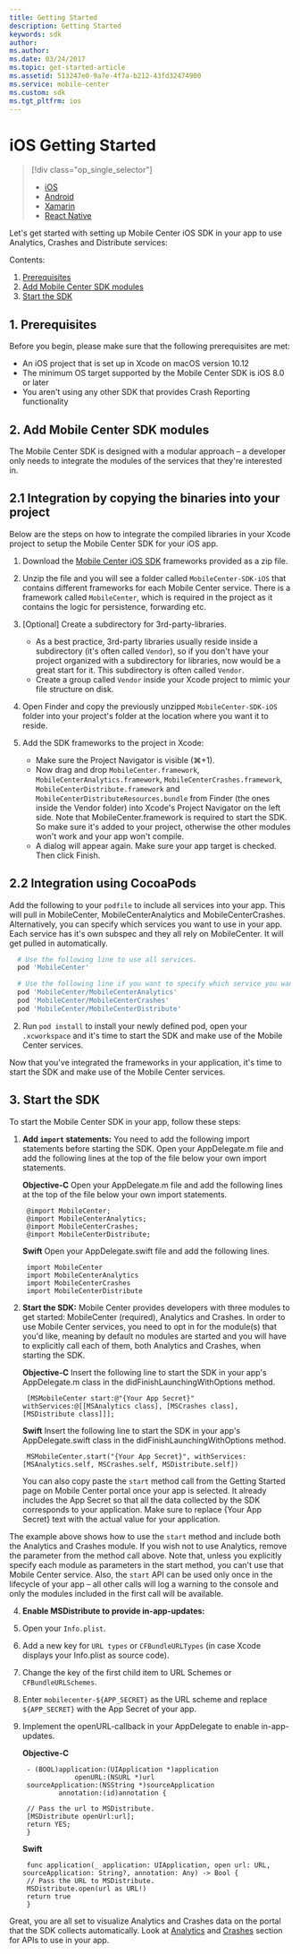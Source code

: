 ```yaml
---
title: Getting Started
description: Getting Started
keywords: sdk
author:
ms.author:
ms.date: 03/24/2017
ms.topic: get-started-article
ms.assetid: 513247e0-9a7e-4f7a-b212-43fd32474900
ms.service: mobile-center
ms.custom: sdk
ms.tgt_pltfrm: ios
---
```


# iOS Getting Started

> [!div class="op_single_selector"]
> * [iOS](ios.md)
> * [Android](android.md)
> * [Xamarin](xamarin.md)
> * [React Native](react-native.md)

Let's get started with setting up Mobile Center iOS SDK in your app to use Analytics, Crashes and Distribute services:

Contents:

1. [Prerequisites](#1-prerequisites)
2. [Add Mobile Center SDK modules](#2-add-mobile-center-sdk-modules)
3. [Start the SDK](#3-start-the-sdk)

## 1. Prerequisites

Before you begin, please make sure that the following prerequisites are met:

* An iOS project that is set up in Xcode on macOS version 10.12
* The minimum OS target supported by the Mobile Center SDK is iOS 8.0 or later
* You aren't using any other SDK that provides Crash Reporting functionality

## 2. Add Mobile Center SDK modules

The Mobile Center SDK is designed with a modular approach – a developer only needs to integrate the modules of the services that they're interested in.

## 2.1 Integration by copying the binaries into your project
Below are the steps on how to integrate the compiled libraries in your Xcode project to setup the Mobile Center SDK for your iOS app.

1. Download the [Mobile Center iOS SDK](https://github.com/Microsoft/MobileCenter-SDK-iOS/releases) frameworks provided as a zip file.

2. Unzip the file and you will see a folder called `MobileCenter-SDK-iOS` that contains different frameworks for each Mobile Center service. There is a framework called `MobileCenter`, which is required in the project as it contains the logic for persistence, forwarding etc.

3. [Optional] Create a subdirectory for 3rd-party-libraries.
 	* As a best practice, 3rd-party libraries usually reside inside a subdirectory (it's often called `Vendor`), so if you don't have your project organized with a subdirectory for libraries, now would be a great start for it. This subdirectory is often called `Vendor`.
 	* Create a group called `Vendor` inside your Xcode project to mimic your file structure on disk.

4. Open Finder and copy the previously unzipped `MobileCenter-SDK-iOS` folder into your project's folder at the location where you want it to reside.

5. Add the SDK frameworks to the project in Xcode:
    * Make sure the Project Navigator is visible (⌘+1).
    * Now drag and drop `MobileCenter.framework`, `MobileCenterAnalytics.framework`, `MobileCenterCrashes.framework`, `MobileCenterDistribute.framework` and `MobileCenterDistributeResources.bundle` from Finder (the ones inside the Vendor folder) into Xcode's Project Navigator on the left side. Note that MobileCenter.framework is required to start the SDK. So make sure it's added to your project, otherwise the other modules won't work and your app won't compile.
    * A dialog will appear again. Make sure your app target is checked. Then click Finish.

## 2.2  Integration using CocoaPods
Add the following to your `podfile` to include all services into your app. This will pull in MobileCenter, MobileCenterAnalytics and MobileCenterCrashes. Alternatively, you can specify which services you want to use in your app. Each service has it's own subspec and they all rely on MobileCenter. It will get pulled in automatically.

```ruby
  # Use the following line to use all services.
  pod 'MobileCenter'

  # Use the following line if you want to specify which service you want to use.
  pod 'MobileCenter/MobileCenterAnalytics'
  pod 'MobileCenter/MobileCenterCrashes'
  pod 'MobileCenter/MobileCenterDistribute'
```

2. Run `pod install` to install your newly defined pod, open your `.xcworkspace` and it's time to start the SDK and make use of the Mobile Center services.


Now that you've integrated the frameworks in your application, it's time to start the SDK and make use of the Mobile Center services.

## 3. Start the SDK

To start the Mobile Center SDK in your app, follow these steps:

1. **Add `import` statements:**  You need to add the following import statements before starting the SDK. Open your AppDelegate.m file and add the following lines at the top of the file below your own import statements.

    **Objective-C**
    Open your AppDelegate.m file and add the following lines at the top of the file below your own import statements.

        @import MobileCenter;
        @import MobileCenterAnalytics;
        @import MobileCenterCrashes;
        @import MobileCenterDistribute;

    **Swift**
    Open your AppDelegate.swift file and add the following lines.

        import MobileCenter
        import MobileCenterAnalytics
        import MobileCenterCrashes
        import MobileCenterDistribute

3. **Start the SDK:** Mobile Center provides developers with three modules to get started: MobileCenter (required), Analytics and Crashes. In order to use Mobile Center services, you need to opt in for the module(s) that you'd like, meaning by default no modules are started and you will have to explicitly call each of them, both Analytics and Crashes, when starting the SDK.

    **Objective-C**
    Insert the following line to start the SDK in your app's AppDelegate.m class in the didFinishLaunchingWithOptions method.

        [MSMobileCenter start:@"{Your App Secret}" withServices:@[[MSAnalytics class], [MSCrashes class], [MSDistribute class]]];

    **Swift**
    Insert the following line to start the SDK in your app's AppDelegate.swift class in the didFinishLaunchingWithOptions method.

        MSMobileCenter.start("{Your App Secret}", withServices: [MSAnalytics.self, MSCrashes.self, MSDistribute.self])

    You can also copy paste the `start` method call from the Getting Started page on Mobile Center portal once your app is selected. It already includes the App Secret so that all the data collected by the SDK corresponds to your application. Make sure to replace {Your App Secret} text with the actual value for your application.

The example above shows how to use the `start` method and include both the Analytics and Crashes module. If you wish not to use Analytics, remove the parameter from the method call above. Note that, unless you explicitly specify each module as parameters in the start method, you can't use that Mobile Center service. Also, the `start` API can be used only once in the lifecycle of your app – all other calls will log a warning to the console and only the modules included in the first call will be available.

4. **Enable MSDistribute to provide in-app-updates:**

1. Open your `Info.plist`.
2. Add a new key for `URL types` or `CFBundleURLTypes` (in case Xcode displays your Info.plist as source code).
3. Change the key of the first child item to URL Schemes or `CFBundleURLSchemes`.
4. Enter `mobilecenter-${APP_SECRET}` as the URL scheme and replace `${APP_SECRET}` with the App Secret of your app.
5. Implement the openURL-callback in your AppDelegate to enable in-app-updates.

    **Objective-C**

        - (BOOL)application:(UIApplication *)application
                    openURL:(NSURL *)url
        sourceApplication:(NSString *)sourceApplication
                annotation:(id)annotation {
                
        // Pass the url to MSDistribute.
        [MSDistribute openUrl:url];
        return YES;
        }


    **Swift**

        func application(_ application: UIApplication, open url: URL, sourceApplication: String?, annotation: Any) -> Bool {
        // Pass the URL to MSDistribute.
        MSDistribute.open(url as URL!)
        return true
        }

Great, you are all set to visualize Analytics and Crashes data on the portal that the SDK collects automatically. Look at [Analytics](~/sdk/analytics/ios.md) and [Crashes](~/sdk/crashes/ios.md) section for APIs to use in your app.

